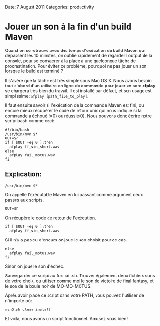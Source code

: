Date: 7 August 2011
Categories: productivity

# Jouer un son à la fin d'un build Maven

Quand on se retrouve avec des temps d'exécution de build Maven qui dépassent les 10 minutes, on oublie rapidement de regarder l'output de la console, pour se consacrer à la place à une quelconque tâche de procrastination. Pour éviter ce problème, pourquoi ne pas jouer un son lorsque le build est terminé ?

Il s'avère que la tâche est très simple sous Mac OS X. Nous avons besoin tout d'abord d'un utilitaire en ligne de commande pour jouer un son: **afplay** se chargera très bien du travail. Il est installé par défaut, et son usage est simplissime: `afplay [path_file_to_play]`. 

Il faut ensuite savoir si l'exécution de la commande Maven est fini, ou encore mieux récupérer le code de retour unix qui nous indique si la commande a échoué(!=0) ou réussie(0). Nous pouvons donc écrire notre script bash comme ceci:

    #!/bin/bash
    /usr/bin/mvn $*
    OUT=$?
    if [ $OUT -eq 0 ];then
      afplay ff_win_short.wav
    else
      afplay fail_motus.wav
    fi

## Explication:

    /usr/bin/mvn $*

On appelle l'exécutable Maven en lui passant comme argument ceux passés aux scripts.

    OUT=$?

On récupère le code de retour de l'exécution.

    if [ $OUT -eq 0 ];then
      afplay ff_win_short.wav

Si il n'y a pas eu d'erreurs on joue le son choisit pour ce cas.

    else
      afplay fail_motus.wav
    fi
    
Sinon on joue le son d'échec.

Sauvegarder ce script au format .sh. Trouver également deux fichiers sons de votre choix, ou utiliser comme moi le son de victoire de final fantasy, et le son de la boule noir de MO-MO-MOTUS.

Après avoir placé ce script dans votre PATH, vous pouvez l'utiliser de n'importe où:

    mvnS.sh clean install
    
Et voilà, nous avons un script fonctionnel. Amusez vous bien! 
